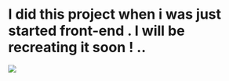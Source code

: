 <h1> I did this project when i was just started front-end . I will be recreating it soon ! ..   </h1>

<!-- <h1 align="center"> HTML Android<img src="https://img.icons8.com/color/25/000000/android-os.png"/> </h1>
<h3 align="center"> HTML Android is a web application where you can use a Android interface online </h3>

<img src="https://user-images.githubusercontent.com/87514488/136426740-39af78a5-05d1-47cf-a776-fb861dff1af2.png">
<h7> • Under Development </h7>
<h7> • I did this project when i was just started front-end . I will be recreating it soon ! .. </h7> -->
<img src="https://user-images.githubusercontent.com/87514488/136426740-39af78a5-05d1-47cf-a776-fb861dff1af2.png">

